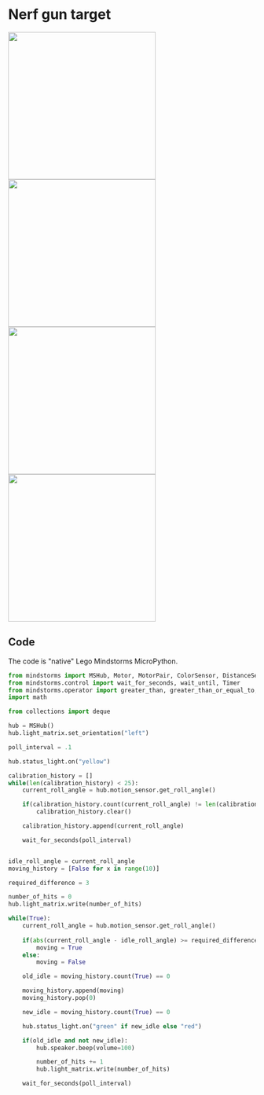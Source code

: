 # Nerf gun target

<image src="PXL_20230605_180030368.jpg" width="300" />
<image src="PXL_20230605_180052592.jpg" width="300" />
<image src="PXL_20230605_180120677.jpg" width="300" />
<image src="PXL_20230605_180127406.jpg" width="300" />

## Code

The code is "native" Lego Mindstorms MicroPython.

```Python
from mindstorms import MSHub, Motor, MotorPair, ColorSensor, DistanceSensor, App
from mindstorms.control import wait_for_seconds, wait_until, Timer
from mindstorms.operator import greater_than, greater_than_or_equal_to, less_than, less_than_or_equal_to, equal_to, not_equal_to
import math

from collections import deque

hub = MSHub()
hub.light_matrix.set_orientation("left")

poll_interval = .1

hub.status_light.on("yellow")

calibration_history = []
while(len(calibration_history) < 25):
    current_roll_angle = hub.motion_sensor.get_roll_angle()

    if(calibration_history.count(current_roll_angle) != len(calibration_history)):
        calibration_history.clear()

    calibration_history.append(current_roll_angle)

    wait_for_seconds(poll_interval)


idle_roll_angle = current_roll_angle
moving_history = [False for x in range(10)]

required_difference = 3

number_of_hits = 0
hub.light_matrix.write(number_of_hits)

while(True):
    current_roll_angle = hub.motion_sensor.get_roll_angle()
    
    if(abs(current_roll_angle - idle_roll_angle) >= required_difference):
        moving = True
    else:
        moving = False

    old_idle = moving_history.count(True) == 0

    moving_history.append(moving)
    moving_history.pop(0)

    new_idle = moving_history.count(True) == 0

    hub.status_light.on("green" if new_idle else "red")

    if(old_idle and not new_idle):
        hub.speaker.beep(volume=100)

        number_of_hits += 1
        hub.light_matrix.write(number_of_hits)

    wait_for_seconds(poll_interval)

```
